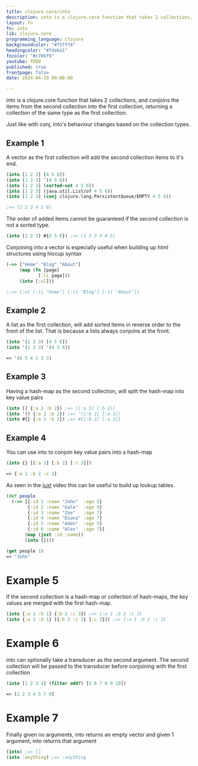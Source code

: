 ```yaml
---
title: clojure.core/into
description: into is a clojure.core function that takes 2 collections, and conjoins the items from the second collection into the first collection, returning a collection of the same type as the first collection.
layout: fn
fn: into
lib: clojure.core
programming_language: clojure
backgroundcolor: "#f5ff74"
headingcolor: "#7de6a1"
fncolor: "#c78bf9"
youtube: TODO
published: true
frontpage: false
date: 2024-04-19 00:00:00

---
```


into is a clojure.core function that takes 2 collections, and conjoins the items from the second collection into the first collection, returning a collection of the same type as the first collection.

Just like with conj, into's behaviour changes based on the collection types.

## Example 1

A vector as the first collection will add the second collection items to it's end.

```clojure
(into [1 2 3] [4 5 6])
(into [1 2 3] '(4 5 6))
(into [1 2 3] (sorted-set 4 5 6))
(into [1 2 3] (java.util.List/of 4 5 6))
(into [1 2 3] (conj clojure.lang.PersistentQueue/EMPTY 4 5 6))

;=> [1 2 3 4 5 6]
```

The order of added items cannot be guaranteed if the second collection is not a sorted type.

```clojure
(into [1 2 3] #{4 5 6}) ;=> [1 2 3 4 6 5]
```

Conjoining into a vector is especially useful when building up html structures using hiccup syntax

```clojure
(->> ["Home" "Blog" "About"]
     (map (fn [page]
            [:li page]))
     (into [:ul]))

;;=> [:ul [:li "Home"] [:li "Blog"] [:li "About"]]
```

## Example 2

A list as the first collection, will add sorted items in reverse order to the front of the list. That is because a lists always conjoins at the front.

```clojure
(into '(1 2 3) [4 5 6])
(into '(1 2 3) '(4 5 6))

=> '(6 5 4 1 2 3)

```

## Example 3

Having a hash-map as the second collection, will split the hash-map into key value pairs

```clojure
(into [] {:a 1 :b 2}) ;=> [[:a 1] [:b 2]]
(into '() {:a 1 :b 2}) ;=> '([:b 2] [:a 1])
(into #{} {:a 1 :b 2}) ;=> #{[:b 2] [:a 1]}

```

## Example 4

You can use into to conjoin key value pairs into a hash-map

```clojure
(into {} [[:a 1] [:b 2] [:c 3]])

=> {:a 1 :b 2 :c 3}
```

As seen in the [juxt](/clojure.core/juxt) video this can be useful to build up lookup tables.

```clojure
(def people
  (->> [{:id 1 :name "John"  :age 5}
        {:id 2 :name "Gale"  :age 5}
        {:id 3 :name "Zoe"   :age 7}
        {:id 4 :name "Diana" :age 7}
        {:id 5 :name "Aden"  :age 5}
        {:id 6 :name "Alex"  :age 7}]
       (map (juxt :id :name))
       (into {})))

(get people 1)
=> "John"

```

# Example 5

If the second collection is a hash-map or collection of hash-maps, the key values are merged with the first hash-map.

```clojure
(into {:a 1 :b 1} {:b 2 :c 3}) ;=> {:a 1 :b 2 :c 3}
(into {:a 1 :b 1} [{:b 2 :c 2} {:c 3}]) ;=> {:a 1 :b 2 :c 3}
```

# Example 6

into can optionally take a transducer as the second argument. The second collection will be passed to the transducer before conjoining with the first collection

```clojure
(into [1 2 3 4] (filter odd?) [5 6 7 8 9 10])

=> [1 2 3 4 5 7 9]
```

# Example 7

Finally given no arguments, into returns an empty vector and given 1 argument, into returns that argument

```clojure
(into) ;=> []
(into :anything) ;=> :anything
```
